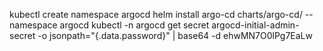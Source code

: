 kubectl create namespace argocd
helm install argo-cd charts/argo-cd/ --namespace argocd 
kubectl -n argocd get secret argocd-initial-admin-secret -o jsonpath="{.data.password}" | base64 -d
ehwMN7O0lPg7EaLw